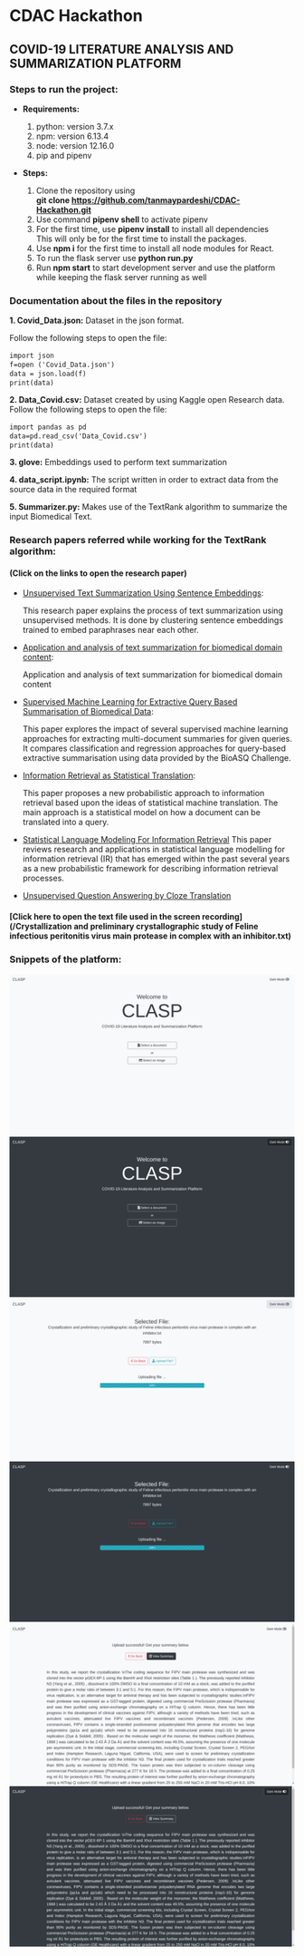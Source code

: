 # CDAC Hackathon
## COVID-19 LITERATURE ANALYSIS AND SUMMARIZATION PLATFORM

### Steps to run the project:

* **Requirements:**<br>
  1. python: version 3.7.x
  2. npm: version 6.13.4
  3. node: version 12.16.0
  4. pip and pipenv
 
* **Steps:**
  1. Clone the repository using<br> **git clone https://github.com/tanmaypardeshi/CDAC-Hackathon.git**
  2. Use command **pipenv shell** to activate pipenv
  3. For the first time, use **pipenv install** to install all dependencies<br>
  This will only be for the first time to install the packages.
  4. Use **npm i** for the first time to install all node modules for React.
  5. To run the flask server use **python run.py**
  6. Run **npm start** to start development server and use the platform while keeping 
  the flask server running as well
 
  
### Documentation about the files in the repository

**1. Covid_Data.json:** Dataset in the json format.<br> 

Follow the following steps to open the file:

```
import json
f=open ('Covid_Data.json') 
data = json.load(f)
print(data)
```

**2. Data_Covid.csv:** Dataset created by using Kaggle open Research data. Follow the following steps to open the file:

```
import pandas as pd
data=pd.read_csv('Data_Covid.csv') 
print(data)
```

**3. glove:** Embeddings used to perform text summarization

**4. data_script.ipynb:** The script written in order to extract data from the source data in the required format

**5. Summarizer.py:** Makes use of the TextRank algorithm to summarize the input Biomedical Text.


### Research papers referred while working for the TextRank algorithm:
#### (Click on the links to open the research paper)

* [Unsupervised Text Summarization Using Sentence Embeddings](https://www.cs.utexas.edu/~asaran/reports/summarization.pdf):

  This research paper explains the process of text summarization using unsupervised methods. It is done by clustering           sentence embeddings trained to embed paraphrases near each other. 
* [Application and analysis of text summarization for biomedical domain content](http://cs229.stanford.edu/proj2019spr/report/77.pdf):
    
    Application and analysis of text summarization for biomedical domain content 
    
* [Supervised Machine Learning for Extractive Query Based Summarisation of Biomedical Data](https://www.aclweb.org/anthology/W18-5604.pdf):

  This paper explores the impact of several supervised machine learning approaches for extracting multi-document summaries      for given queries. It compares classification and regression approaches for query-based extractive summarisation using        data provided by the BioASQ Challenge.
* [Information Retrieval as Statistical Translation](https://www.cse.iitb.ac.in/~soumen/readings/papers/BergerL1999xlate.pdf):

  This paper proposes a new probabilistic approach to information retrieval based upon the ideas of statistical machine         translation. The main approach is a statistical model on how a document can be translated into a query.
  
 * [Statistical Language Modeling For Information Retrieval](http://ciir.cs.umass.edu/pubfiles/ir-318.pdf)
  This paper reviews research and applications in statistical language modelling for information retrieval (IR) that has  emerged within the past several years as a new probabilistic framework for describing information retrieval processes.

* [Unsupervised Question Answering by Cloze Translation](https://research.fb.com/wp-content/uploads/2019/07/Unsupervised-Question-Answering-by-Cloze-Translation.pdf)

#### [Click here to open the text file used in the screen recording](/Crystallization and preliminary crystallographic study of Feline infectious peritonitis virus main protease in complex with an inhibitor.txt)

### Snippets of the platform:

![clasp_1](/screenshots/clasp_1.png)
![clasp_2](/screenshots/clasp_2.png)
![clasp_3](/screenshots/clasp_3.png)
![clasp_4](/screenshots/clasp_4.png)
![clasp_5](/screenshots/clasp_5.png)
![clasp_6](/screenshots/clasp_6.png)
 
